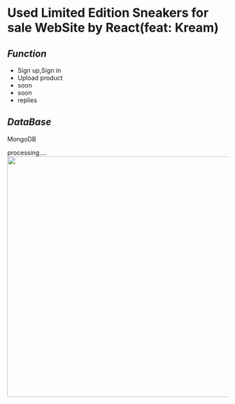 # Used Limited Edition Sneakers for sale WebSite by React(feat: Kream)

*Function*
----------------------
+ Sign up,Sign in
+ Upload product
+ soon
+ soon
+ replies

*DataBase*
---------------------
MongoDB


processing....
<img width="1080px" height="550px" src="https://user-images.githubusercontent.com/66250847/94363642-818b1100-00fe-11eb-9cde-79ded3035187.png"/>
